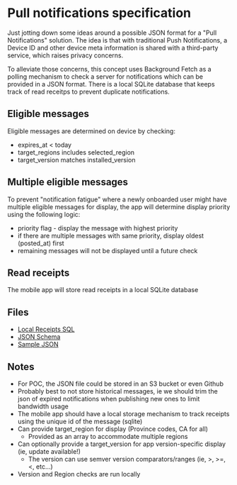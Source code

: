 # Pull notifications specification

Just jotting down some ideas around a possible JSON format for a "Pull Notifications" solution. The idea is that with traditional Push Notifications, a Device ID and other device meta information is shared with a third-party service, which raises privacy concerns.

To alleviate those concerns, this concept uses Background Fetch as a polling mechanism to check a server for notifications which can be provided in a JSON format. There is a local SQLite database that keeps track of read receitps to prevent duplicate notifications.

## Eligible messages

Eligible messages are determined on device by checking:

- expires_at < today
- target_regions includes selected_region
- target_version matches installed_version

## Multiple eligible messages

To prevent "notification fatigue" where a newly onboarded user might have multiple eligible messages for display, the app will determine display priority using the following logic:

- priority flag - display the message with highest priority
- if there are multiple messages with same priority, display oldest (posted_at) first
- remaining messages will not be displayed until a future check

## Read receipts

The mobile app will store read receipts in a local SQLite database

## Files

- [Local Receipts SQL](receipts.sql)
- [JSON Schema](schema.json)
- [Sample JSON](index.json)

## Notes

- For POC, the JSON file could be stored in an S3 bucket or even Github
- Probably best to not store historical messages, ie we should trim the json of expired notifications when publishing new ones to limit bandwidth usage
- The mobile app should have a local storage mechanism to track receipts using the unique id of the message (sqlite)
- Can provide target_region for display (Province codes, CA for all)
  - Provided as an array to accommodate multiple regions
- Can optionally provide a target_version for app version-specific display (ie, update available!)
  - The version can use semver version comparators/ranges (ie, >, >=, <, etc...)
- Version and Region checks are run locally
